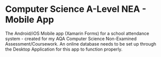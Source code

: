 # Computer Science A-Level NEA - Mobile App
The Android/iOS Mobile app (Xamarin Forms) for a school attendance system - created for my AQA Computer Science Non-Examined Assessment/Coursework.
An online database needs to be set up through the Desktop Application for this app to function properly.
